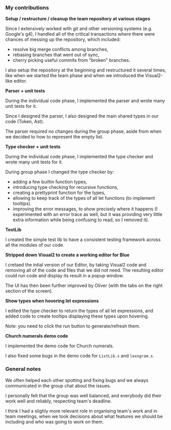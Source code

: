 ### My contributions

<b>Setup / restructure / cleanup the team repository at various stages</b>

Since I extensively worked with git and other versioning systems (e.g. 
Google's g4), I handled all of the critical transactions where there were
chances of messing up the repository, which included:

- resolve big merge conflicts among branches,
- rebasing branches that went out of sync,
- cherry picking useful commits from "broken" branches.

I also setup the repository at the beginning and restructured it several
times, like when we started the team phase and when we introduced the 
Visual2-like editor.

<b>Parser + unit tests</b>

During the individual code phase, I implemented the parser and wrote many 
unit tests for it.

Since I designed the parser, I also designed the main shared types in our
code (Token, Ast).

The parser required no changes during the group phase, aside from when we 
decided to how to represent the empty list.

<b>Type checker + unit tests</b>

During the individual code phase, I implemented the type checker and 
wrote many unit tests for it.

During group phase I changed the type checker by:

- adding a few builtin function types,
- introducing type checking for recursive functions,
- creating a prettyprint function for the types,
- allowing to keep track of the types of all let functions (to implement 
tooltips).
- improving the error messages, to show precisely where it happens (I
experimented with an error trace as well, but it was providing very 
little extra information while being confusing to read, so I removed 
it).

<b>TestLib</b>

I created the simple test lib to have a consistent testing framework 
across all the modules of our code.

<b>Stripped down Visual2 to create a working editor for Blue</b>

I cretaed the intial version of our Editor, by taking Visual2 code and 
removing all of the code and files that we did not need. The resulting
editor could run code and display its result in a popup window.

The UI has then been further improved by Oliver (with the tabs on the 
right section of the screen).

<b>Show types when hovering let expressions</b>

I edited the type checker to return the types of all let expressions,
and added code to create tooltips displaying these types upon hovering.

Note: you need to click the run button to generate/refresh them.

<b>Church numerals demo code</b>

I implemented the demo code for Church numerals.

I also fixed some bugs in the demo code for `ListLib.s` and `lexngram.s`.

### General notes

We often helped each other spotting and fixing bugs and we 
always communicated in the group chat about the issues.

I personally felt that the group was well balanced, and everybody did
their work well and reliably, respecting team's deadline.

I think I had a slighly more relevant role in organising team's work and 
in team meetings, when we took decisions about what features we should 
be including and who was going to work on them.
